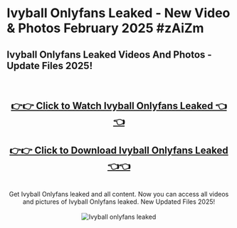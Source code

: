 # Ivyball Onlyfans Leaked - New Video & Photos February 2025 #zAiZm

<h2>Ivyball Onlyfans Leaked Videos And Photos - Update Files 2025!</h2>
<br>
<div align="center">
<h2><a href="https://porncheck.live/?utm_source=ivyball&utm_medium=git182&utm_content=newban" rel="nofollow">👉👉 Click to Watch Ivyball Onlyfans Leaked 👈👈</a></h2>
<h2><a href="https://porncheck.live/?utm_source=ivyball&utm_medium=git182&utm_content=newban" rel="nofollow">👉👉 Click to Download Ivyball Onlyfans Leaked 👈👈</a></h2>
<br>
Get Ivyball Onlyfans leaked and all content. Now you can access all videos and pictures of Ivyball Onlyfans leaked. New Updated Files 2025!
<br>
<br>
<a href="https://porncheck.live/?utm_source=ivyball&utm_medium=git182&utm_content=newban" rel="nofollow" data-target="animated-image.originalLink"><img src="https://i.ibb.co/bMWrY6b1/banner2.png" alt="Ivyball onlyfans leaked" style="max-width: 100%; display: inline-block;" data-target="animated-image.originalImage"></a>
</div>
<br>

